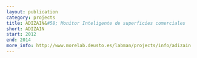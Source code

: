 ```yaml
--- 
layout: publication
category: projects
title: ADIZAIN&#58; Monitor Inteligente de superficies comerciales
short: ADIZAIN
start: 2012
end: 2014
more_info: http://www.morelab.deusto.es/labman/projects/info/adizain
--- 
```

